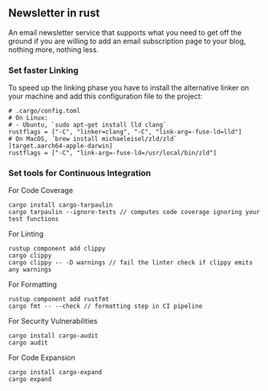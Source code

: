 ## Newsletter in rust

An email newsletter service that supports what you need to get off the ground if you are willing to add an email subscription page to your blog, nothing more, nothing less.

### Set faster Linking 
To speed up the linking phase you have to install the alternative linker on your machine and add this configuration file to the project:
```
# .cargo/config.toml
# On Linux:
# - Ubuntu, `sudo apt-get install lld clang`
rustflags = ["-C", "linker=clang", "-C", "link-arg=-fuse-ld=lld"]
# On MacOS, `brew install michaeleisel/zld/zld`
[target.aarch64-apple-darwin]
rustflags = ["-C", "link-arg=-fuse-ld=/usr/local/bin/zld"]
```
### Set tools for Continuous Integration
For Code Coverage
```
cargo install cargo-tarpaulin
cargo tarpaulin --ignore-tests // computes code coverage ignoring your test functions
```
For Linting
```
rustup component add clippy
cargo clippy
cargo clippy -- -D warnings // fail the linter check if clippy emits any warnings
```
For Formatting
```
rustup component add rustfmt
cargo fmt -- --check // formatting step in CI pipeline
```
For Security Vulnerabilities
```
cargo install cargo-audit
cargo audit
```
For Code Expansion
```
cargo install cargo-expand
cargo expand
```
